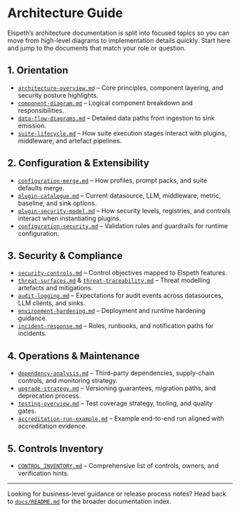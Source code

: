 # Architecture Guide

Elspeth’s architecture documentation is split into focused topics so you can move from high-level diagrams to implementation details quickly. Start here and jump to the documents that match your role or question.

## 1. Orientation

- [`architecture-overview.md`](architecture-overview.md) – Core principles, component layering, and security posture highlights.
- [`component-diagram.md`](component-diagram.md) – Logical component breakdown and responsibilities.
- [`data-flow-diagrams.md`](data-flow-diagrams.md) – Detailed data paths from ingestion to sink emission.
- [`suite-lifecycle.md`](suite-lifecycle.md) – How suite execution stages interact with plugins, middleware, and artefact pipelines.

## 2. Configuration & Extensibility

- [`configuration-merge.md`](configuration-merge.md) – How profiles, prompt packs, and suite defaults merge.
- [`plugin-catalogue.md`](plugin-catalogue.md) – Current datasource, LLM, middleware, metric, baseline, and sink options.
- [`plugin-security-model.md`](plugin-security-model.md) – How security levels, registries, and controls interact when instantiating plugins.
- [`configuration-security.md`](configuration-security.md) – Validation rules and guardrails for runtime configuration.

## 3. Security & Compliance

- [`security-controls.md`](security-controls.md) – Control objectives mapped to Elspeth features.
- [`threat-surfaces.md`](threat-surfaces.md) & [`threat-traceability.md`](threat-traceability.md) – Threat modelling artefacts and mitigations.
- [`audit-logging.md`](audit-logging.md) – Expectations for audit events across datasources, LLM clients, and sinks.
- [`environment-hardening.md`](environment-hardening.md) – Deployment and runtime hardening guidance.
- [`incident-response.md`](incident-response.md) – Roles, runbooks, and notification paths for incidents.

## 4. Operations & Maintenance

- [`dependency-analysis.md`](dependency-analysis.md) – Third-party dependencies, supply-chain controls, and monitoring strategy.
- [`upgrade-strategy.md`](upgrade-strategy.md) – Versioning guarantees, migration paths, and deprecation process.
- [`testing-overview.md`](testing-overview.md) – Test coverage strategy, tooling, and quality gates.
- [`accreditation-run-example.md`](accreditation-run-example.md) – Example end-to-end run aligned with accreditation evidence.

## 5. Controls Inventory

- [`CONTROL_INVENTORY.md`](CONTROL_INVENTORY.md) – Comprehensive list of controls, owners, and verification hints.

---

Looking for business-level guidance or release process notes? Head back to [`docs/README.md`](../README.md) for the broader documentation index.
